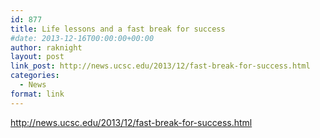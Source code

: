 ```yaml
---
id: 877
title: Life lessons and a fast break for success
#date: 2013-12-16T00:00:00+00:00
author: raknight
layout: post
link_post: http://news.ucsc.edu/2013/12/fast-break-for-success.html
categories:
  - News
format: link
---
```

http://news.ucsc.edu/2013/12/fast-break-for-success.html